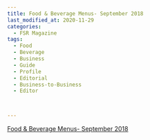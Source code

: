 ```yaml
---
title: Food & Beverage Menus- September 2018
last_modified_at: 2020-11-29
categories:
  - FSR Magazine
tags:
  - Food
  - Beverage
  - Business
  - Guide
  - Profile
  - Editorial 
  - Business-to-Business
  - Editor



---
```




[Food & Beverage Menus- September 2018](http://www.omagdigital.com/publication/?i=519801&ver=html5&p=18)
